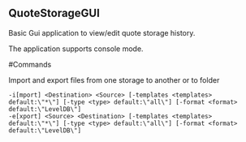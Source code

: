 ## QuoteStorageGUI
Basic Gui application to view/edit quote storage history.

The application supports console mode.

#Commands

Import and export files from one storage to another or to folder 
```
-i[mport] <Destination> <Source> [-templates <templates> default:\"*\"] [-type <type> default:\"all\"] [-format <format> default:\"LevelDB\"]
-e[xport] <Source> <Destination> [-templates <templates> default:\"*\"] [-type <type> default:\"all\"] [-format <format> default:\"LevelDB\"]
```   



